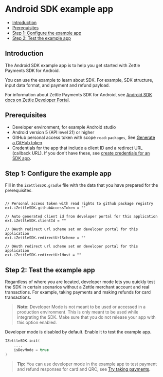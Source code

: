 Android SDK example app
===

- [Introduction](#introduction)
- [Prerequisites](#prerequisites)
- [Step 1: Configure the example app](#step-1-configure-the-example-app)
- [Step 2: Test the example app](#step-2-test-the-example-app)

## Introduction

The Android SDK example app is to help you get started with Zettle Payments SDK for Android.

You can use the example to learn about SDK. For example, SDK structure, input data format, and payment and refund payload.

For information about Zettle Payments SDK for Android, see [Android SDK docs on Zettle Developer Portal](https://developer.zettle.com/docs/android-sdk).

## Prerequisites

- Developer environment, for example Android studio
- Android version 5 (API level 21) or higher
- GitHub personal access token with scope `read:packages`, See [Generate a GitHub token](https://developer.zettle.com/docs/android-sdk/get-started#generate-a-github-token)
- Credentials for the app that include a client ID and a redirect URL (callback URL). If you don't have these, see [create credentials for an SDK app](https://developer.zettle.com/docs/get-started/user-guides/create-app-credentials/create-credentials-sdk-app).

## Step 1: Configure the example app

Fill in the `iZettleSDK.gradle` file with the data that you have prepared for the prerequisites.

```

// Personal access token with read rights to github package registry
ext.iZettleSDK.githubAccessToken = ""

// Auto generated client id from developer portal for this application
ext.iZettleSDK.clientId = ""

// OAuth redirect url scheme set on developer portal for this application
ext.iZettleSDK.redirectUrlScheme = ""

// OAuth redirect url scheme set on developer portal for this application
ext.iZettleSDK.redirectUrlHost = ""

```

## Step 2: Test the example app

Regardless of where you are located, developer mode lets you quickly test the SDK in certain scenarios without a Zettle merchant account and real transactions. For example, taking payments and making refunds for card transactions.

> **Note:** Developer Mode is not meant to be used or accessed in a production environment. This is only meant to be used while integrating the SDK. Make sure that you do not release your app with this option enabled.

Developer mode is disabled by default. Enable it to test the example app.

```Kotlin
IZettleSDK.init(
    ...,
    isDevMode = true
)
```

> **Tip:** You can use developer mode in the example app to test payment and refund responses for card and QRC, see [Try taking payments](https://developer.zettle.com/docs/get-started/user-guides/try-taking-payments).